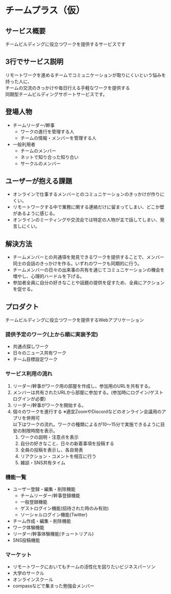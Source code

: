 # チームプラス（仮）

## サービス概要
チームビルディングに役立つワークを提供するサービスです

## 3行でサービス説明
リモートワークを進めるチームでコミュニケーションが取りにくいという悩みを持った人に、  
チームの交流のきっかけや毎日行える手軽なワークを提供する  
同期型チームビルディングサポートサービスです。

## 登場人物
* チームリーダー/幹事
    * ワークの進行を管理する人
    * チームの情報・メンバーを管理する人
* 一般利用者
    * チームのメンバー
    * ネットで知り合った知り合い
    * サークルのメンバー

## ユーザーが抱える課題
- オンラインで仕事するメンバーとのコミュニケーションのきっかけが作りにくい。
- リモートワークする中で業務に関する連絡だけに留まってしまい、どこか壁があるように感じる。
- オンラインのミーティングや交流会では特定の人物が主で話してしまい、発言しにくい。

## 解決方法
- チームメンバーとの共通項を発見できるワークを提供することで、メンバー同士の会話のきっかけを作る。いずれのワークも同期的に行う。
- チームメンバーの日々の出来事の共有を通じてコミュニケーションの機会を増やし、心理的ハードルを下げる。
- 参加者全員に自分の好きなことや話題の提供を促すため、全員にアクションを促せる。

## プロダクト
チームビルディングに役立つワークを提供するWebアプリケーション

### 提供予定のワーク(上から順に実装予定)
- 共通点探しワーク
- 日々のニュース共有ワーク
- チーム目標設定ワーク

### サービス利用の流れ
1. リーダー/幹事がワーク用の部屋を作成し、参加用のURLを共有する。
1. メンバーは共有されたURLから部屋に参加する。(参加時にログイン/ゲストログインが必要)
1. リーダー/幹事がワークを開始する。
1. 個々のワークを進行する  ※適宜ZoomやDiscordなどのオンライン会議用のアプリを併用可  
以下はワークの流れ。ワークの種類によるが10〜15分で実施できるように目安の制限時間を表示。
    1. ワークの説明・注意点を表示
    1. 自分の好きなこと、日々の新着事項を投稿する
    1. 全員の投稿を表示し、各自発表
    1. リアクション・コメントを相互に行う
    1. 雑談・SNS共有タイム

### 機能一覧
- ユーザー登録・編集・削除機能
    - チームリーダー/幹事登録機能
    - 一般登録機能
    - ゲストログイン機能(招待された時のみ有効)
    - ソーシャルログイン機能(Twitter)
- チーム作成・編集・削除機能
- ワーク体験機能
- リーダー/幹事体験機能(チュートリアル)
- SNS投稿機能

### マーケット
- リモートワークにおいてもチームの活性化を図りたいビジネスパーソン
- 大学のサークル
- オンラインスクール
- compassなどで集まった勉強会メンバー
